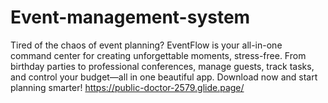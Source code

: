 # Event-management-system
Tired of the chaos of event planning? EventFlow is your all-in-one command center for creating unforgettable moments, stress-free. From birthday parties to professional conferences, manage guests, track tasks, and control your budget—all in one beautiful app. Download now and start planning smarter!
https://public-doctor-2579.glide.page/
